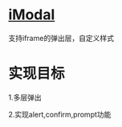 # [iModal](https://github.com/cleverche/iModal)
支持iframe的弹出层，自定义样式
# 实现目标
1.多层弹出

2.实现alert,confirm,prompt功能


